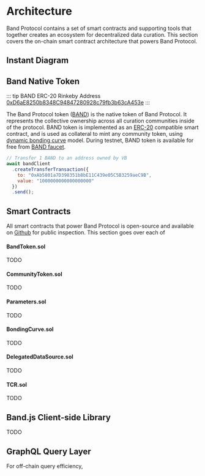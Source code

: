 # Architecture

Band Protocol contains a set of smart contracts and supporting tools that together creates an ecosystem for decentralized data curation. This section covers the on-chain smart contract architecture that powers Band Protocol.

## Instant Diagram

## Band Native Token

::: tip BAND ERC-20 Rinkeby Address
[0xD6aE8250b8348C94847280928c79fb3b63cA453e](https://rinkeby.etherscan.io/token/0xD6aE8250b8348C94847280928c79fb3b63cA453e)
:::

The Band Protocol token ([BAND](https://rinkeby.etherscan.io/token/0xD6aE8250b8348C94847280928c79fb3b63cA453e)) is the native token of Band Protocol. It represents the collective ownership across all curation communities inside of the protocol. BAND token is implemented as an [ERC-20](https://eips.ethereum.org/EIPS/eip-20) compatible smart contract, and is used as collateral to mint any community token, using [dynamic bonding curve](/docs/bonding-curve.md) model. During testnet, BAND token is available for free from [BAND faucet](https://faucet.bandprotocol.com).

```javascript
// Transfer 1 BAND to an address owned by VB
await bandClient
  .createTransferTransaction({
    to: "0xAb5801a7D398351b8bE11C439e05C5B3259aeC9B",
    value: "1000000000000000000"
  })
  .send();
```

## Smart Contracts

All smart contracts that power Band Protocol is open-source and available on [Github](https://github.com/bandprotocol/contracts/) for public inspection. This section goes over each of

#### BandToken.sol

TODO

#### CommunityToken.sol

TODO

#### Parameters.sol

TODO

#### BondingCurve.sol

TODO

#### DelegatedDataSource.sol

TODO

#### TCR.sol

TODO

## Band.js Client-side Library

TODO

## GraphQL Query Layer

For off-chain query efficiency,
